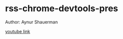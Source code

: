 # rss-chrome-devtools-pres

Author: Aynur Shauerman


[youtube link](https://www.youtube.com/watch?v=GHbaUAnyHw4)
